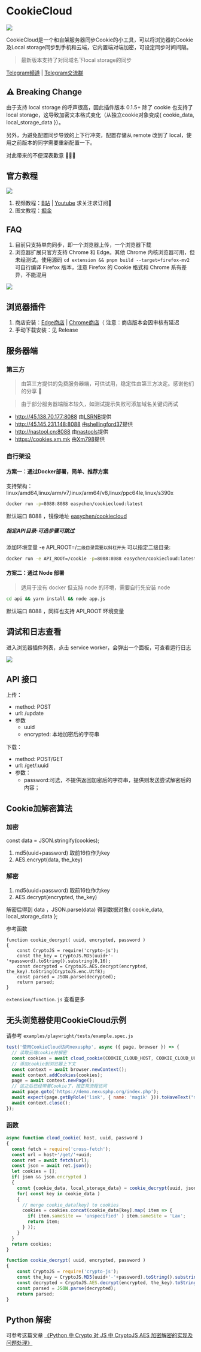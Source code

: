 # CookieCloud

![](extension/assets/icon.png)

CookieCloud是一个和自架服务器同步Cookie的小工具，可以将浏览器的Cookie及Local storage同步到手机和云端，它内置端对端加密，可设定同步时间间隔。

> 最新版本支持了对同域名下local storage的同步

[Telegram频道](https://t.me/CookieCloudTG) | [Telegram交流群](https://t.me/CookieCloudGroup)

## ⚠️ Breaking Change

由于支持 local storage 的呼声很高，因此插件版本 0.1.5+ 除了 cookie 也支持了 local storage，这导致加密文本格式变化（从独立cookie对象变成{ cookie_data, local_storage_data }）。

另外，为避免配置同步导致的上下行冲突，配置存储从 remote 改到了 local，使用之前版本的同学需要重新配置一下。

对此带来的不便深表歉意 🙇🏻‍♂️


## 官方教程

![](images/20230121141854.png)  

1. 视频教程：[B站](https://www.bilibili.com/video/BV1fR4y1a7zb) | [Youtube](https://youtu.be/3oeSiGHXeQw) 求关注求订阅🥺
1. 图文教程：[掘金](https://juejin.cn/post/7190963442017108027)

## FAQ

1. 目前只支持单向同步，即一个浏览器上传，一个浏览器下载
2. 浏览器扩展只官方支持 Chrome 和 Edge。其他 Chrome 内核浏览器可用，但未经测试。使用源码 `cd extension && pnpm build --target=firefox-mv2` 可自行编译 Firefox 版本，注意 Firefox 的 Cookie 格式和 Chrome 系有差异，不能混用

![](images/20230121092535.png)  

## 浏览器插件

1. 商店安装：[Edge商店](https://microsoftedge.microsoft.com/addons/detail/cookiecloud/bffenpfpjikaeocaihdonmgnjjdpjkeo) | [Chrome商店](https://chrome.google.com/webstore/detail/cookiecloud/ffjiejobkoibkjlhjnlgmcnnigeelbdl)（ 注意：商店版本会因审核有延迟
1. 手动下载安装：见 Release

## 服务器端

### 第三方

> 由第三方提供的免费服务器端，可供试用，稳定性由第三方决定。感谢他们的分享 👏

> 由于部分服务器端版本较久，如测试提示失败可添加域名关键词再试

- <http://45.138.70.177:8088> 由[LSRNB](https://github.com/lsrnb)提供
- <http://45.145.231.148:8088> 由[shellingford37](https://github.com/shellingford37)提供
- <http://nastool.cn:8088> 由[nastools](https://github.com/jxxghp/nas-tools)提供
- <https://cookies.xm.mk> 由[Xm798](https://github.com/Xm798)提供

### 自行架设

#### 方案一：通过Docker部署，简单、推荐方案

支持架构：linux/amd64,linux/arm/v7,linux/arm64/v8,linux/ppc64le,linux/s390x

```bash
docker run -p=8088:8088 easychen/cookiecloud:latest
```
默认端口 8088 ，镜像地址 [easychen/cookiecloud](https://hub.docker.com/r/easychen/cookiecloud)

##### 指定API目录·可选步骤可跳过

添加环境变量 -e API_ROOT=/`二级目录需要以斜杠开头` 可以指定二级目录:

```bash
docker run -e API_ROOT=/cookie -p=8088:8088 easychen/cookiecloud:latest
```

#### 方案二：通过 Node 部署

> 适用于没有 docker 但支持 node 的环境，需要自行先安装 node

```bash
cd api && yarn install && node app.js
```
默认端口 8088 ，同样也支持 API_ROOT 环境变量

## 调试和日志查看

进入浏览器插件列表，点击 service worker，会弹出一个面板，可查看运行日志

![](images/20230121095327.png)  

## API 接口

上传：

- method: POST
- url: /update
- 参数
  - uuid
  - encrypted: 本地加密后的字符串

下载：

- method: POST/GET
- url: /get/:uuid
- 参数：
   - password:可选，不提供返回加密后的字符串，提供则发送尝试解密后的内容；


## Cookie加解密算法

### 加密

const data = JSON.stringify(cookies);

1. md5(uuid+password) 取前16位作为key
2. AES.encrypt(data, the_key)

### 解密

1. md5(uuid+password) 取前16位作为key
2. AES.decrypt(encrypted, the_key)

解密后得到 data ，JSON.parse(data) 得到数据对象{ cookie_data, local_storage_data };

参考函数

```node
function cookie_decrypt( uuid, encrypted, password )
{
    const CryptoJS = require('crypto-js');
    const the_key = CryptoJS.MD5(uuid+'-'+password).toString().substring(0,16);
    const decrypted = CryptoJS.AES.decrypt(encrypted, the_key).toString(CryptoJS.enc.Utf8);
    const parsed = JSON.parse(decrypted);
    return parsed;
}
```

`extension/function.js` 查看更多

## 无头浏览器使用CookieCloud示例

请参考 `examples/playwright/tests/example.spec.js` 

```javascript
test('使用CookieCloud访问nexusphp', async ({ page, browser }) => {
  // 读取云端cookie并解密
  const cookies = await cloud_cookie(COOKIE_CLOUD_HOST, COOKIE_CLOUD_UUID, COOKIE_CLOUD_PASSWORD);
  // 添加cookie到浏览器上下文
  const context = await browser.newContext();
  await context.addCookies(cookies);
  page = await context.newPage();
  // 这之后已经带着Cookie了，按正常流程访问
  await page.goto('https://demo.nexusphp.org/index.php');
  await expect(page.getByRole('link', { name: 'magik' })).toHaveText("magik");
  await context.close();
});

```

### 函数

```javascript
async function cloud_cookie( host, uuid, password )
{
  const fetch = require('cross-fetch');
  const url = host+'/get/'+uuid;
  const ret = await fetch(url);
  const json = await ret.json();
  let cookies = [];
  if( json && json.encrypted )
  {
    const {cookie_data, local_storage_data} = cookie_decrypt(uuid, json.encrypted, password);
    for( const key in cookie_data )
    {
      // merge cookie_data[key] to cookies
      cookies = cookies.concat(cookie_data[key].map( item => {
        if( item.sameSite == 'unspecified' ) item.sameSite = 'Lax';
        return item;
      } ));
    }
  }
  return cookies;
}

function cookie_decrypt( uuid, encrypted, password )
{
    const CryptoJS = require('crypto-js');
    const the_key = CryptoJS.MD5(uuid+'-'+password).toString().substring(0,16);
    const decrypted = CryptoJS.AES.decrypt(encrypted, the_key).toString(CryptoJS.enc.Utf8);
    const parsed = JSON.parse(decrypted);
    return parsed;
}
```

## Python 解密

可参考这篇文章 [《Python 中 Crypto 对 JS 中 CryptoJS AES 加密解密的实现及问题处理》](https://blog.homurax.com/2022/08/12/python-crypto/)
